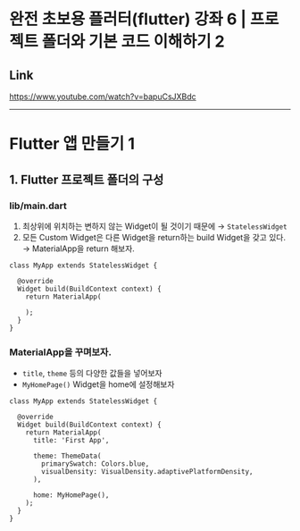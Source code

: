# 완전 초보용 플러터(flutter) 강좌 6 | 프로젝트 폴더와 기본 코드 이해하기 2


## Link
https://www.youtube.com/watch?v=bapuCsJXBdc


---


# Flutter 앱 만들기 1


## 1. Flutter 프로젝트 폴더의 구성

### lib/main.dart
  1. 최상위에 위치하는 변하지 않는 Widget이 될 것이기 때문에 → `StatelessWidget`
  1. 모든 Custom Widget은 다른 Widget을 return하는 build Widget을 갖고 있다. → MaterialApp을 return 해보자.

```
class MyApp extends StatelessWidget {

  @override
  Widget build(BuildContext context) {
    return MaterialApp(
    
    );
  }
}
```


### MaterialApp을 꾸며보자.
- `title`, `theme` 등의 다양한 값들을 넣어보자
- `MyHomePage()` Widget을 home에 설정해보자

```
class MyApp extends StatelessWidget {

  @override
  Widget build(BuildContext context) {
    return MaterialApp(
      title: 'First App',

      theme: ThemeData(
        primarySwatch: Colors.blue,
        visualDensity: VisualDensity.adaptivePlatformDensity,
      ),
      
      home: MyHomePage(),
    );
  }
}
